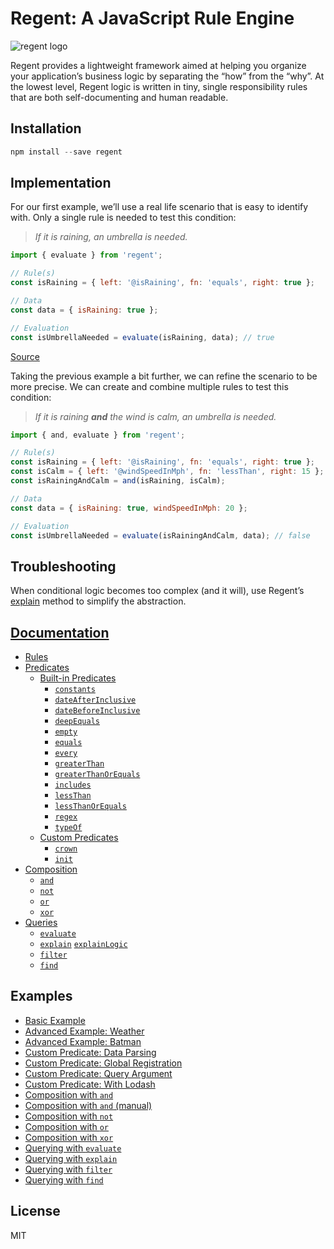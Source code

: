 # Regent: A JavaScript Rule Engine

![regent logo](https://northwesternmutual.github.io/regent/regent-logo-small.png)

Regent provides a lightweight framework aimed at helping you organize your application’s business logic by separating the “how” from the “why”. At the lowest level, Regent logic is written in tiny, single responsibility rules that are both self-documenting and human readable.

## Installation

```javascript
npm install --save regent
```

## Implementation

For our first example, we’ll use a real life scenario that is easy to identify with. Only a single rule is needed to test this condition:

> _If it is raining, an umbrella is needed._


```javascript
import { evaluate } from 'regent';

// Rule(s)
const isRaining = { left: '@isRaining', fn: 'equals', right: true };

// Data
const data = { isRaining: true };

// Evaluation
const isUmbrellaNeeded = evaluate(isRaining, data); // true
```

[Source](https://github.com/northwesternmutual/regent/blob/master/examples/basic-example-weather.js)

Taking the previous example a bit further, we can refine the scenario to be more precise. We can create and combine multiple rules to test this condition:

> _If it is raining **and** the wind is calm, an umbrella is needed._

```javascript
import { and, evaluate } from 'regent';

// Rule(s)
const isRaining = { left: '@isRaining', fn: 'equals', right: true };
const isCalm = { left: '@windSpeedInMph', fn: 'lessThan', right: 15 };
const isRainingAndCalm = and(isRaining, isCalm);

// Data
const data = { isRaining: true, windSpeedInMph: 20 };

// Evaluation
const isUmbrellaNeeded = evaluate(isRainingAndCalm, data); // false
```

## Troubleshooting

When conditional logic becomes too complex (and it will), use Regent’s [explain](https://github.com/northwesternmutual/regent/blob/master/docs/Queries.md#explain) method to simplify the abstraction.

## [Documentation](https://northwesternmutual.github.io/regent/#/?id=documentation)

- [Rules](https://northwesternmutual.github.io/regent/#/?id=rules)
- [Predicates](https://northwesternmutual.github.io/regent/#/?id=predicates)
  - [Built-in Predicates](https://northwesternmutual.github.io/regent/#/?id=built-in-predicates)
    - [`constants`](https://northwesternmutual.github.io/regent/#/?id=constants)
    - [`dateAfterInclusive`](https://northwesternmutual.github.io/regent/#/?id=dateafterinclusive)
    - [`dateBeforeInclusive`](https://northwesternmutual.github.io/regent/#/?id=datebeforeinclusive)
    - [`deepEquals`](https://northwesternmutual.github.io/regent/#/?id=deepequals)
    - [`empty`](https://northwesternmutual.github.io/regent/#/?id=empty)
    - [`equals`](https://northwesternmutual.github.io/regent/#/?id=equals)
    - [`every`](https://northwesternmutual.github.io/regent/#/?id=every)
    - [`greaterThan`](https://northwesternmutual.github.io/regent/#/?id=greaterthan)
    - [`greaterThanOrEquals`](https://northwesternmutual.github.io/regent/#/?id=greaterthanorequals)
    - [`includes`](https://northwesternmutual.github.io/regent/#/?id=includes)
    - [`lessThan`](https://northwesternmutual.github.io/regent/#/?id=lessthan)
    - [`lessThanOrEquals`](https://northwesternmutual.github.io/regent/#/?id=lessthanorequals)
    - [`regex`](https://northwesternmutual.github.io/regent/#/?id=regex)
    - [`typeOf`](https://northwesternmutual.github.io/regent/#/?id=typeof)
  - [Custom Predicates](https://northwesternmutual.github.io/regent/#/?id=custom-predicates)
    - [`crown`](https://northwesternmutual.github.io/regent/#/?id=crown)
    - [`init`](https://northwesternmutual.github.io/regent/#/?id=init)
- [Composition](https://northwesternmutual.github.io/regent/#/?id=composition)
  - [`and`](https://northwesternmutual.github.io/regent/#/?id=and)
  - [`not`](https://northwesternmutual.github.io/regent/#/?id=not)
  - [`or`](https://northwesternmutual.github.io/regent/#/?id=or)
  - [`xor`](https://northwesternmutual.github.io/regent/#/?id=xor)
- [Queries](https://northwesternmutual.github.io/regent/#/?id=queries)
  - [`evaluate`](https://northwesternmutual.github.io/regent/#/?id=evaluate)
  - [`explain`](https://northwesternmutual.github.io/regent/#/?id=explain)
    [`explainLogic`](https://northwesternmutual.github.io/regent/#/?id=explainLogic)
  - [`filter`](https://northwesternmutual.github.io/regent/#/?id=filter)
  - [`find`](https://northwesternmutual.github.io/regent/#/?id=find)

## Examples

- [Basic Example](https://github.com/northwesternmutual/regent/blob/master/examples/basic-example-weather.js)
- [Advanced Example: Weather](https://github.com/northwesternmutual/regent/blob/master/examples/advanced-example-weather.js)
- [Advanced Example: Batman](https://github.com/northwesternmutual/regent/blob/master/examples/advanced-example-batman.js)
- [Custom Predicate: Data Parsing](https://github.com/northwesternmutual/regent/blob/master/examples/custom-predicate-data-parsing.js)
- [Custom Predicate: Global Registration](https://github.com/northwesternmutual/regent/blob/master/examples/custom-predicate-global-registration.js)
- [Custom Predicate: Query Argument](https://github.com/northwesternmutual/regent/blob/master/examples/custom-predicate-query-argument.js)
- [Custom Predicate: With Lodash](https://github.com/northwesternmutual/regent/blob/master/examples/custom-predicate-with-lodash.js)
- [Composition with `and`](https://github.com/northwesternmutual/regent/blob/master/examples/composition-with-and.js)
- [Composition with `and` (manual)](https://github.com/northwesternmutual/regent/blob/master/examples/composition-with-and-manually.js)
- [Composition with `not`](https://github.com/northwesternmutual/regent/blob/master/examples/composition-with-not.js)
- [Composition with `or`](https://github.com/northwesternmutual/regent/blob/master/examples/composition-with-or.js)
- [Composition with `xor`](https://github.com/northwesternmutual/regent/blob/master/examples/composition-with-xor.js)
- [Querying with `evaluate`](https://github.com/northwesternmutual/regent/blob/master/examples/querying-with-evaluate.js)
- [Querying with `explain`](https://github.com/northwesternmutual/regent/blob/master/examples/querying-with-explain.js)
- [Querying with `filter`](https://github.com/northwesternmutual/regent/blob/master/examples/querying-with-filter.js)
- [Querying with `find`](https://github.com/northwesternmutual/regent/blob/master/examples/querying-with-find.js)

## License

MIT
